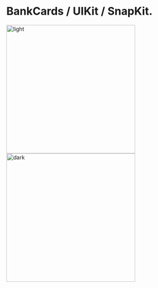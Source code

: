 BankCards / UIKit / SnapKit.
============================

<img width="336" alt="light" src="https://github.com/Elaidzha1940/BankCards/assets/64445918/e59f0a60-d838-421c-9e52-68419529705f">
<img width="336" alt="dark" src="https://github.com/Elaidzha1940/BankCards/assets/64445918/60f21bc8-dd3d-4ca0-b1fa-5d68a867ff4e">
